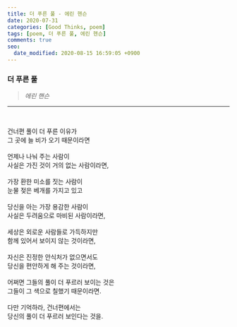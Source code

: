 ```yaml
---
title: 더 푸른 풀 - 에린 헨슨
date: 2020-07-31
categories: [Good Thinks, poem]
tags: [poem, 더 푸른 풀, 에린 헨슨]
comments: true
seo:
  date_modified: 2020-08-15 16:59:05 +0900
---
```


### 더 푸른 풀

> _에린 핸슨_

---

<br>

건너편 풀이 더 푸른 이유가<br>
그 곳에 늘 비가 오기 때문이라면<br>
<br>
언제나 나눠 주는 사람이<br>
사실은 가진 것이 거의 없는 사람이라면,<br>
<br>
가장 환한 미소를 짓는 사람이<br>
눈물 젖은 베개를 가지고 있고<br>
<br>
당신을 아는 가장 용감한 사람이<br>
사실은 두려움으로 마비된 사람이라면,<br>
<br>
세상은 외로운 사람들로 가득하지만<br>
함께 있어서 보이지 않는 것이라면,<br>
<br>
자신은 진정한 안식처가 없으면서도<br>
당신을 편안하게 해 주는 것이라면,<br>
<br>
어쩌면 그들의 풀이 더 푸르러 보이는 것은<br>
그들이 그 색으로 칠했기 때문이라면.<br>
<br>
다만 기억하라, 건너편에서는<br>
당신의 풀이 더 푸르러 보인다는 것을.
